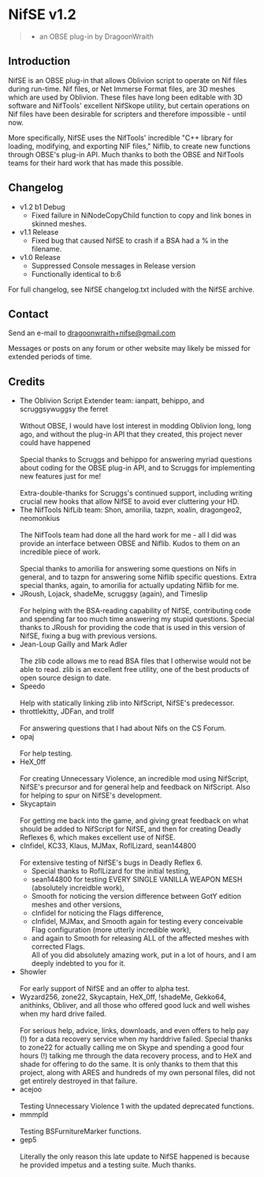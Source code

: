 # NifSE v1.2 #
> - an OBSE plug-in by DragoonWraith



## Introduction ##

NifSE is an OBSE plug-in that allows Oblivion script to operate on Nif files during run-time. Nif files, or Net Immerse Format files, are 3D meshes which are used by Oblivion. These files have long been editable with 3D software and NifTools' excellent NifSkope utility, but certain operations on Nif files have been desirable for scripters and therefore impossible - until now.

More specifically, NifSE uses the NifTools' incredible "C++ library for loading, modifying, and exporting NIF files," Niflib, to create new functions through OBSE's plug-in API. Much thanks to both the OBSE and NifTools teams for their hard work that has made this possible.

## Changelog ##
  * v1.2 b1 Debug
    * Fixed failure in NiNodeCopyChild function to copy and link bones in skinned meshes.
  * v1.1 Release
    * Fixed bug that caused NifSE to crash if a BSA had a % in the filename.
  * v1.0 Release
    * Suppressed Console messages in Release version
    * Functionally identical to b:6

For full changelog, see NifSE changelog.txt included with the NifSE archive.

## Contact ##

Send an e-mail to dragoonwraith+nifse@gmail.com

Messages or posts on any forum or other website may likely be missed for extended periods of time.

## Credits ##
<ul><li>The Oblivion Script Extender team: ianpatt, behippo, and scruggsywuggsy the ferret<br>
<br>
Without OBSE, I would have lost interest in modding Oblivion long, long ago, and without the plug-in API that they created, this project never could have happened<br>
<br>
Special thanks to Scruggs and behippo for answering myriad questions about coding for the OBSE plug-in API, and to Scruggs for implementing new features just for me!<br>
<br>
Extra-double-thanks for Scruggs's continued support, including writing crucial new hooks that allow NifSE to avoid ever cluttering your HD.</li>

<li>The NifTools NifLib team: Shon, amorilia, tazpn, xoalin, dragongeo2, neomonkius<br>
<br>
The NifTools team had done all the hard work for me - all I did was provide an interface between OBSE and Niflib. Kudos to them on an incredible piece of work.<br>
<br>
Special thanks to amorilia for answering some questions on Nifs in general, and to tazpn for answering some Niflib specific questions. Extra special thanks, again, to amorilia for actually updating Niflib for me.</li>

<li>JRoush, Lojack, shadeMe, scruggsy (again), and Timeslip<br>
<br>
For helping with the BSA-reading capability of NifSE, contributing code and spending far too much time answering my stupid questions. Special thanks to JRoush for providing the code that is used in this version of NifSE, fixing a bug with previous versions.<br>
</li>

<li>Jean-Loup Gailly and Mark Adler<br>
<br>
The zlib code allows me to read BSA files that I otherwise would not be able to read. zlib is an excellent free utility, one of the best products of open source design to date.</li>

<li>Speedo<br>
<br>
Help with statically linking zlib into NifScript, NifSE's predecessor.</li>

<li>throttlekitty, JDFan, and trollf<br>
<br>
For answering questions that I had about Nifs on the CS Forum.</li>

<li>opaj<br>
<br>
For help testing.</li>

<li>HeX_0ff<br>
<br>
For creating Unnecessary Violence, an incredible mod using NifScript, NifSE's precursor and for general help and feedback on NifScript. Also for helping to spur on NifSE's development.</li>

<li>Skycaptain<br>
<br>
For getting me back into the game, and giving great feedback on what should be added to NifScript for NifSE, and then for creating Deadly Reflexes 6, which makes excellent use of NifSE.</li>

<li>cInfidel, KC33, Klaus, MJMax, RoflLizard, sean144800<br>
<br>
For extensive testing of NifSE's bugs in Deadly Reflex 6.<br>
<ul><li>Special thanks to RoflLizard for the initial testing,<br>
</li><li>sean144800 for testing EVERY SINGLE VANILLA WEAPON MESH (absolutely increidble work),<br>
</li><li>Smooth for noticing the version difference between GotY edition meshes and other versions,<br>
</li><li>cInfidel for noticing the Flags difference,<br>
</li><li>cInfidel, MJMax, and Smooth again for testing every conceivable Flag configuration (more utterly incredible work),<br>
</li><li>and again to Smooth for releasing ALL of the affected meshes with corrected Flags.<br>
All of you did absolutely amazing work, put in a lot of hours, and I am deeply indebted to you for it.</li></li></ul>

<li>Showler<br>
<br>
For early support of NifSE and an offer to alpha test.</li>

<li>Wyzard256, zone22, Skycaptain, HeX_0ff, !shadeMe, Gekko64, anithinks, Obliver, and all those who offered good luck and well wishes when my hard drive failed.<br>
<br>
For serious help, advice, links, downloads, and even offers to help pay (!) for a data recovery service when my harddrive failed. Special thanks to zone22 for actually calling me on Skype and spending a good four hours (!) talking me through the data recovery process, and to HeX and shade for offering to do the same. It is only thanks to them that this project, along with ARES and hundreds of my own personal files, did not get entirely destroyed in that failure.</li>

<li>acejoo<br>
<br>
Testing Unnecessary Violence 1 with the updated deprecated functions.</li>

<li>mmmpld<br>
<br>
Testing BSFurnitureMarker functions.</li>

<li>gep5<br>
<br>
Literally the only reason this late update to NifSE happened is because he provided impetus and a testing suite. Much thanks.</li></ul>
